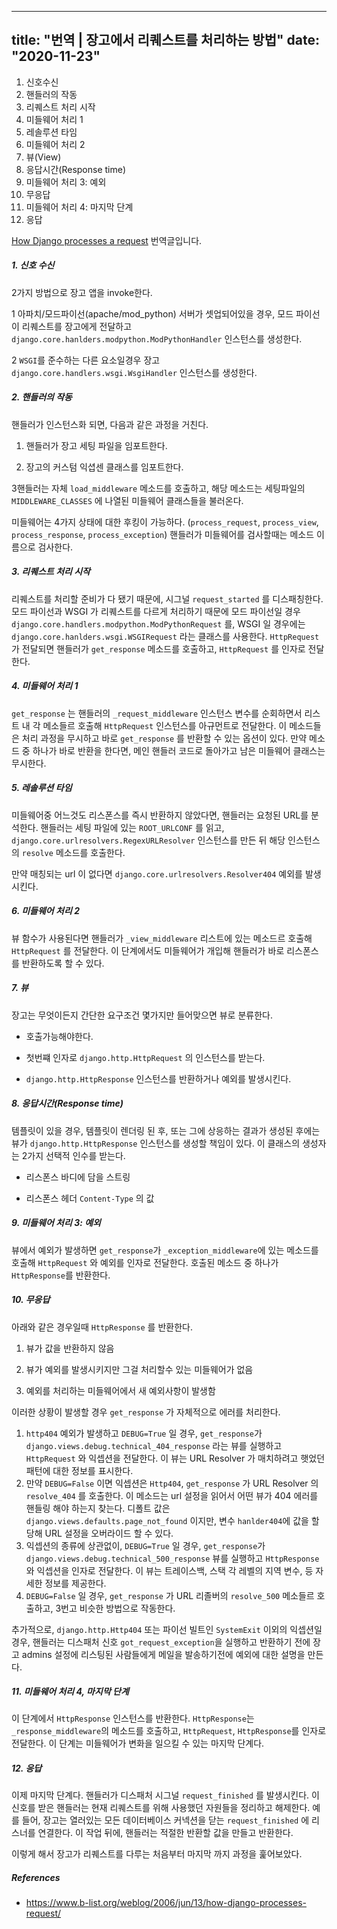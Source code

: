 ---
title: "번역 | 장고에서 리퀘스트를 처리하는 방법"
date: "2020-11-23"
--


1. 신호수신  
2. 핸들러의 작동  
3. 리퀘스트 처리 시작  
4. 미들웨어 처리 1  
5. 레솔루션 타임  
6. 미들웨어 처리 2  
7. 뷰(View)  
8. 응답시간(Response time)  
9. 미들웨어 처리 3: 예외   
10. 무응답  
11. 미들웨어 처리 4: 마지막 단계  
12. 응답



[How Django processes a request](https://www.b-list.org/weblog/2006/jun/13/how-django-processes-request/) 번역글입니다.



##### 1. 신호 수신

2가지 방법으로 장고 앱을 invoke한다.

1 아파치/모드파이선(apache/mod_python) 서버가 셋업되어있을 경우, 모드 파이선이 리퀘스트를 장고에게 전달하고 `django.core.hanlders.modpython.ModPythonHandler` 인스턴스를 생성한다.

2 `WSGI`를 준수하는 다른 요소일경우 장고 `django.core.handlers.wsgi.WsgiHandler` 인스턴스를 생성한다.



##### 2. 핸들러의 작동

핸들러가 인스턴스화 되면, 다음과 같은 과정을 거친다.

1. 핸들러가 장고 세팅 파일을 임포트한다. 

2. 장고의 커스텀 익셥센 클래스를 임포트한다. 

3핸들러는 자체 `load_middleware` 메소드를 호출하고, 해당 메소드는 세팅파일의 `MIDDLEWARE_CLASSES` 에 나열된 미들웨어 클래스들을 불러온다. 

미들웨어는 4가지 상태에 대한 후킹이 가능하다. (`process_request`, `process_view`, `process_response`, `process_exception`) 핸들러가 미들웨어를 검사할때는 메소드 이름으로 검사한다. 



##### 3. 리퀘스트 처리 시작

리퀘스트를 처리할 준비가 다 됐기 때문에, 시그널 `request_started` 를 디스패칭한다. 모드 파이선과 WSGI 가 리퀘스트를 다르게 처리하기 때문에 모드 파이선일 경우 `django.core.handlers.modpython.ModPythonRequest` 를, WSGI 일 경우에는 `django.core.hanlders.wsgi.WSGIRequest` 라는 클래스를 사용한다. `HttpRequest` 가 전달되면 핸들러가 `get_response`  메소드를 호출하고, `HttpRequest` 를 인자로 전달한다.



##### 4. 미들웨어 처리 1

`get_response` 는 핸들러의 `_request_middleware` 인스턴스 변수를 순회하면서 리스트 내 각 메소들르 호출해 `HttpRequest` 인스턴스를 아규먼트로 전달한다. 이 메소드들은 처리 과정을 무시하고 바로  `get_response` 를 반환할 수 있는 옵션이 있다. 만약 메소드 중 하나가 바로 반환을 한다면, 메인 핸들러 코드로 돌아가고 남은 미들웨어 클래스는 무시한다.



##### 5. 레솔루션 타임

미들웨어중 어느것도 리스폰스를 즉시 반환하지 않았다면, 핸들러는 요청된 URL를 분석한다. 핸들러는 세팅 파일에 있는 `ROOT_URLCONF` 를 읽고,  `django.core.urlresolvers.RegexURLResolver` 인스턴스를 만든 뒤 해당 인스턴스의 `resolve` 메소드를 호출한다.

만약 매칭되는 url 이 없다면 `django.core.urlresolvers.Resolver404` 예외를 발생시킨다.



##### 6. 미들웨어 처리 2

뷰 함수가 사용된다면 핸들러가 `_view_middleware` 리스트에 있는 메소드르 호출해 `HttpRequest` 를 전달한다. 이 단계에서도 미들웨어가 개입해 핸들러가 바로 리스폰스를 반환하도록 할 수 있다.



##### 7. 뷰

장고는 무엇이든지 간단한 요구조건 몇가지만 들어맞으면 뷰로 분류한다. 

* 호출가능해야한다.

* 첫번쨰 인자로 `django.http.HttpRequest` 의 인스턴스를 받는다.

* `django.http.HttpResponse` 인스턴스를 반환하거나 예외를 발생시킨다.





##### 8. 응답시간(Response time)

템플릿이 있을 경우, 템플릿이 렌더링 된 후, 또는 그에 상응하는 결과가 생성된 후에는 뷰가 `django.http.HttpResponse` 인스턴스를 생성할 책임이 있다. 이 클래스의 생성자는 2가지 선택적 인수를 받는다.

* 리스폰스 바디에 담을 스트링 

* 리스폰스 헤더 `Content-Type` 의 값



##### 9. 미들웨어 처리 3: 예외

뷰에서 예외가 발생하면 `get_response`가 `_exception_middleware`에 있는 메소드를 호출해 `HttpRequest` 와 예외를 인자로 전달한다. 호출된 메소드 중 하나가 `HttpResponse`를 반환한다.



##### 10. 무응답  

아래와 같은 경우일때  `HttpResponse` 를 반환한다.

1. 뷰가 값을 반환하지 않음

2. 뷰가 예외를 발생시키지만 그걸 처리할수 있는 미들웨어가 없음

3. 예외를 처리하는 미들웨어에서 새 예외사항이 발생함

이러한 상황이 발생할 경우 `get_response` 가 자체적으로 에러를 처리한다.

1. `http404` 예외가 발생하고 `DEBUG=True` 일 경우, `get_response`가 `django.views.debug.technical_404_response` 라는 뷰를 실행하고 `HttpRequest` 와 익셉션을 전달한다. 이 뷰는 URL Resolver 가 매치하려고 햇었던 패턴에 대한 정보를 표시한다.
2. 만약 `DEBUG=False` 이면 익셉션은 `Http404`, `get_response` 가 URL Resolver 의 `resolve_404` 를 호출한다. 이 메소드는 url 설정을 읽어서 어떤 뷰가 404 에러를 핸들링 해야 하는지 찾는다. 디폴트 값은 `django.views.defaults.page_not_found` 이지만, 변수 `hanlder404`에 값을 할당해 URL 설정을 오버라이드 할 수 있다.
3. 익셉션의 종류에 상관없이, `DEBUG=True` 일 경우, `get_response`가 `django.views.debug.technical_500_response` 뷰를 실행하고 `HttpResponse`와 익셉션을 인자로 전달한다. 이 뷰는 트레이스백, 스택 각 레벨의 지역 변수, 등 자세한 정보를 제공한다.
4. `DEBUG=False` 일 경우, `get_response` 가 URL 리졸버의 `resolve_500` 메소들르 호출하고, 3번고 비슷한 방법으로 작동한다. 

추가적으로, `django.http.Http404` 또는 파이선 빌트인 `SystemExit` 이외의 익셉션일 경우, 핸들러는 디스패처 신호 `got_request_exception`을 실행하고 반환하기 전에 장고 admins 설정에 리스팅된 사람들에게 메일을 발송하기전에 예외에 대한 설명을 만든다.



##### 11. 미들웨어 처리 4, 마지막 단계

이 단계에서 `HttpResponse` 인스턴스를 반환한다. `HttpResponse`는 `_response_middleware`의 메소드를 호출하고, `HttpRequest`, `HttpResponse`를 인자로 전달한다. 이 단계는 미들웨어가 변화을 일으킬 수 있는 마지막 단계다.



##### 12. 응답

이제 마지막 단계다. 핸들러가 디스패처 시그널 `request_finished` 를 발생시킨다. 이 신호를 받은 핸들러는 현재 리퀘스트를 위해 사용했던 자원들을 정리하고 해제한다. 예를 들어, 장고는 열러있는 모든 데이터베이스 커넥션을 닫는  `request_finished` 에 리스너를 연결한다. 이 작업 뒤에, 핸들러는 적절한 반환할 값을 만들고 반환한다.



이렇게 해서 장고가 리퀘스트를 다루는 처음부터 마지막 까지 과정을 훑어보았다. 



##### References

* https://www.b-list.org/weblog/2006/jun/13/how-django-processes-request/